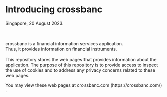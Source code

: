 # Introducing crossbanc
Singapore, 20 August 2023.
<br />
<br />
<br />
<p>
crossbanc is a financial information services application. 
<br />
Thus, it provides information on financial instruments.
<br />
<br />
This repository stores the web pages that provides information about the application. 
The purpose of this repository is to provide access to inspect the use of cookies and to address any privacy concerns related to these web pages.
</p>
<p>
You may view these web pages at crossbanc.com (https://crossbanc.com/) .
</p>
